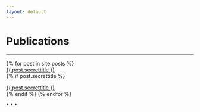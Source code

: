 ```yaml
---
layout: default
---
```

# Publications
<!--- Text can be **bold**, _italic_, or ~~strikethrough~~.--->
* * *
<ul style="list-style-type:none;padding:0">
  {% for post in site.posts %}
      <li><a href="{{ post.url }}">{{ post.secrettitle }}</a></li>
                {% if post.secrettitle %}
                    <ul style="list-style-type:none;padding:0">
                        <li><a href="{{ post.url }}">{{ post.secrettitle }}</a></li>
                    </ul>   
                {% endif %}    
  {% endfor %}
</ul>
* * *
<!---The above section is an example of how posts should look on the front page!--->
<!---
### Small image
![Octocat](https://github.githubassets.com/images/icons/emoji/octocat.png)
### Large image
![Branching](https://guides.github.com/activities/hello-world/branching.png)
--->